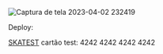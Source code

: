 ![Captura de tela 2023-04-02 232419](https://user-images.githubusercontent.com/124311026/229610433-76e458df-27ba-44e3-adb6-e4540b400bca.png)

Deploy:

<div>
<a href='https://ecommerce-ecru-beta-92.vercel.app/'>SKATEST</a>
cartão test: 4242 4242 4242 4242
</div>
